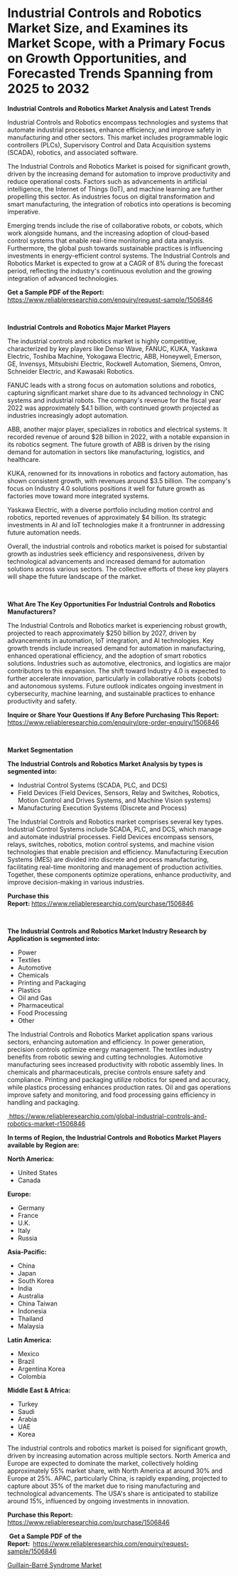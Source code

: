 <p><h1>Industrial Controls and Robotics Market Size, and Examines its Market Scope, with a Primary Focus on Growth Opportunities, and Forecasted Trends Spanning from 2025 to 2032</h1></p><p><strong>Industrial Controls and Robotics Market Analysis and Latest Trends</strong></p>
<p><p>Industrial Controls and Robotics encompass technologies and systems that automate industrial processes, enhance efficiency, and improve safety in manufacturing and other sectors. This market includes programmable logic controllers (PLCs), Supervisory Control and Data Acquisition systems (SCADA), robotics, and associated software. </p><p>The Industrial Controls and Robotics Market is poised for significant growth, driven by the increasing demand for automation to improve productivity and reduce operational costs. Factors such as advancements in artificial intelligence, the Internet of Things (IoT), and machine learning are further propelling this sector. As industries focus on digital transformation and smart manufacturing, the integration of robotics into operations is becoming imperative. </p><p>Emerging trends include the rise of collaborative robots, or cobots, which work alongside humans, and the increasing adoption of cloud-based control systems that enable real-time monitoring and data analysis. Furthermore, the global push towards sustainable practices is influencing investments in energy-efficient control systems. The Industrial Controls and Robotics Market is expected to grow at a CAGR of 8% during the forecast period, reflecting the industry's continuous evolution and the growing integration of advanced technologies.</p></p>
<p><strong>Get a Sample PDF of the Report:&nbsp;</strong> <a href="https://www.reliableresearchiq.com/enquiry/request-sample/1506846?utm_campaign=2212&utm_medium=2&utm_source=Github&utm_content=ia&utm_term=23032025&utm_id=industrial-controls-and-robotics">https://www.reliableresearchiq.com/enquiry/request-sample/1506846</a></p>
<p>&nbsp;</p>
<p><strong>Industrial Controls and Robotics Major Market Players</strong></p>
<p><p>The industrial controls and robotics market is highly competitive, characterized by key players like Denso Wave, FANUC, KUKA, Yaskawa Electric, Toshiba Machine, Yokogawa Electric, ABB, Honeywell, Emerson, GE, Invensys, Mitsubishi Electric, Rockwell Automation, Siemens, Omron, Schneider Electric, and Kawasaki Robotics. </p><p>FANUC leads with a strong focus on automation solutions and robotics, capturing significant market share due to its advanced technology in CNC systems and industrial robots. The company's revenue for the fiscal year 2022 was approximately $4.1 billion, with continued growth projected as industries increasingly adopt automation.</p><p>ABB, another major player, specializes in robotics and electrical systems. It recorded revenue of around $28 billion in 2022, with a notable expansion in its robotics segment. The future growth of ABB is driven by the rising demand for automation in sectors like manufacturing, logistics, and healthcare.</p><p>KUKA, renowned for its innovations in robotics and factory automation, has shown consistent growth, with revenues around $3.5 billion. The company's focus on Industry 4.0 solutions positions it well for future growth as factories move toward more integrated systems.</p><p>Yaskawa Electric, with a diverse portfolio including motion control and robotics, reported revenues of approximately $4 billion. Its strategic investments in AI and IoT technologies make it a frontrunner in addressing future automation needs.</p><p>Overall, the industrial controls and robotics market is poised for substantial growth as industries seek efficiency and responsiveness, driven by technological advancements and increased demand for automation solutions across various sectors. The collective efforts of these key players will shape the future landscape of the market.</p></p>
<p>&nbsp;</p>
<p><strong>What Are The Key Opportunities For Industrial Controls and Robotics Manufacturers?</strong></p>
<p><p>The Industrial Controls and Robotics market is experiencing robust growth, projected to reach approximately $250 billion by 2027, driven by advancements in automation, IoT integration, and AI technologies. Key growth trends include increased demand for automation in manufacturing, enhanced operational efficiency, and the adoption of smart robotics solutions. Industries such as automotive, electronics, and logistics are major contributors to this expansion. The shift toward Industry 4.0 is expected to further accelerate innovation, particularly in collaborative robots (cobots) and autonomous systems. Future outlook indicates ongoing investment in cybersecurity, machine learning, and sustainable practices to enhance productivity and safety.</p></p>
<p><strong>Inquire or Share Your Questions If Any Before Purchasing This Report:</strong> <a href="https://www.reliableresearchiq.com/enquiry/pre-order-enquiry/1506846?utm_campaign=2212&utm_medium=2&utm_source=Github&utm_content=ia&utm_term=23032025&utm_id=industrial-controls-and-robotics">https://www.reliableresearchiq.com/enquiry/pre-order-enquiry/1506846</a></p>
<p>&nbsp;</p>
<p><strong>Market Segmentation</strong></p>
<p><strong>The Industrial Controls and Robotics Market Analysis by types is segmented into:</strong></p>
<p><ul><li>Industrial Control Systems (SCADA, PLC, and DCS)</li><li>Field Devices (Field Devices, Sensors, Relay and Switches, Robotics, Motion Control and Drives Systems, and Machine Vision systems)</li><li>Manufacturing Execution Systems (Discrete and Process)</li></ul></p>
<p><p>The Industrial Controls and Robotics market comprises several key types. Industrial Control Systems include SCADA, PLC, and DCS, which manage and automate industrial processes. Field Devices encompass sensors, relays, switches, robotics, motion control systems, and machine vision technologies that enable precision and efficiency. Manufacturing Execution Systems (MES) are divided into discrete and process manufacturing, facilitating real-time monitoring and management of production activities. Together, these components optimize operations, enhance productivity, and improve decision-making in various industries.</p></p>
<p><strong>Purchase this Report:&nbsp;</strong><a href="https://www.reliableresearchiq.com/purchase/1506846?utm_campaign=2212&utm_medium=2&utm_source=Github&utm_content=ia&utm_term=23032025&utm_id=industrial-controls-and-robotics">https://www.reliableresearchiq.com/purchase/1506846</a></p>
<p>&nbsp;</p>
<p><strong>The Industrial Controls and Robotics Market Industry Research by Application is segmented into:</strong></p>
<p><ul><li>Power</li><li>Textiles</li><li>Automotive</li><li>Chemicals</li><li>Printing and Packaging</li><li>Plastics</li><li>Oil and Gas</li><li>Pharmaceutical</li><li>Food Processing</li><li>Other</li></ul></p>
<p><p>The Industrial Controls and Robotics Market application spans various sectors, enhancing automation and efficiency. In power generation, precision controls optimize energy management. The textiles industry benefits from robotic sewing and cutting technologies. Automotive manufacturing sees increased productivity with robotic assembly lines. In chemicals and pharmaceuticals, precise controls ensure safety and compliance. Printing and packaging utilize robotics for speed and accuracy, while plastics processing enhances production rates. Oil and gas operations improve safety and monitoring, and food processing gains efficiency in handling and packaging.</p></p>
<p><a href="https://www.reliableresearchiq.com/global-industrial-controls-and-robotics-market-r1506846?utm_campaign=2212&utm_medium=2&utm_source=Github&utm_content=ia&utm_term=23032025&utm_id=industrial-controls-and-robotics">&nbsp;https://www.reliableresearchiq.com/global-industrial-controls-and-robotics-market-r1506846</a></p>
<p><strong>In terms of Region, the Industrial Controls and Robotics Market Players available by Region are:</strong></p>
<p>
    <p> <strong> North America: </strong>
        <ul>
            <li>United States</li>
            <li>Canada</li>
        </ul>
        </p> 
    <p> <strong> Europe: </strong>
        <ul>
            <li>Germany</li>
            <li>France</li>
            <li>U.K.</li>
            <li>Italy</li>
            <li>Russia</li>
        </ul>
        </p> 
    <p> <strong> Asia-Pacific: </strong>
        <ul>
            <li>China</li>
            <li>Japan</li>
            <li>South Korea</li>
            <li>India</li>
            <li>Australia</li>
            <li>China Taiwan</li>
            <li>Indonesia</li>
            <li>Thailand</li>
            <li>Malaysia</li>
        </ul>
        </p> 
    <p> <strong> Latin America: </strong>
        <ul>
            <li>Mexico</li>
            <li>Brazil</li>
            <li>Argentina Korea</li>
            <li>Colombia</li>
        </ul>
        </p> 
    <p> <strong> Middle East & Africa: </strong>
        <ul>
            <li>Turkey</li>
            <li>Saudi</li>
            <li>Arabia</li>
            <li>UAE</li>
            <li>Korea</li>
        </ul>
    </p>
    </p>
<p><p>The industrial controls and robotics market is poised for significant growth, driven by increasing automation across multiple sectors. North America and Europe are expected to dominate the market, collectively holding approximately 55% market share, with North America at around 30% and Europe at 25%. APAC, particularly China, is rapidly expanding, projected to capture about 35% of the market due to rising manufacturing and technological advancements. The USA's share is anticipated to stabilize around 15%, influenced by ongoing investments in innovation.</p></p>
<p><strong>Purchase this Report: </strong><a href="https://www.reliableresearchiq.com/purchase/1506846?utm_campaign=2212&utm_medium=2&utm_source=Github&utm_content=ia&utm_term=23032025&utm_id=industrial-controls-and-robotics">https://www.reliableresearchiq.com/purchase/1506846</a></p>
<p>&nbsp;<strong>Get a Sample PDF of the Report:&nbsp;&nbsp;</strong><a href="https://www.reliableresearchiq.com/enquiry/request-sample/1506846?utm_campaign=2212&utm_medium=2&utm_source=Github&utm_content=ia&utm_term=23032025&utm_id=industrial-controls-and-robotics">https://www.reliableresearchiq.com/enquiry/request-sample/1506846</a></p>
<p><strong></strong></p>
<p><p><a href="https://github.com/gullattedenna/Market-Research-Report-List-1/blob/main/guillain-barre-syndrome-market.md?utm_campaign=2212&utm_medium=2&utm_source=Github&utm_content=ia&utm_term=23032025&utm_id=industrial-controls-and-robotics">Guillain-Barré Syndrome Market</a></p></p>